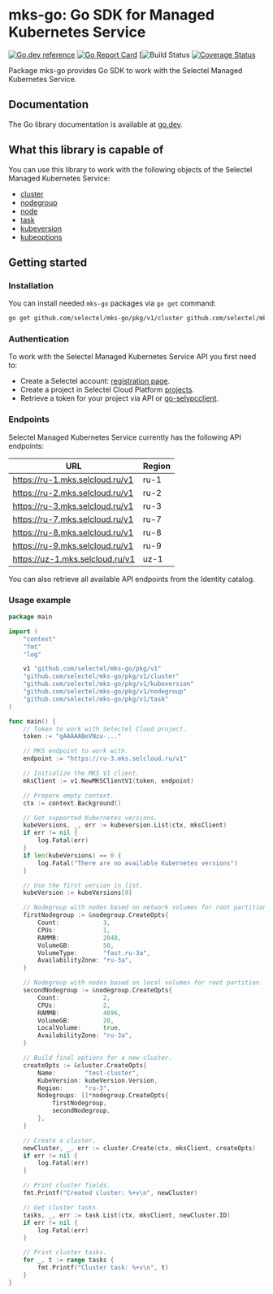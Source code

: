 # mks-go: Go SDK for Managed Kubernetes Service
[![Go.dev reference](https://img.shields.io/badge/go.dev-reference-007d9c?logo=go&logoColor=white&style=flat-square)](https://pkg.go.dev/github.com/selectel/mks-go/)
[![Go Report Card](https://goreportcard.com/badge/github.com/selectel/mks-go)](https://goreportcard.com/report/github.com/selectel/mks-go)
[![Build Status]((https://github.com/selectel/mks-go/actions/workflows/unit-tests.yml/badge.svg))
[![Coverage Status](https://coveralls.io/repos/github/selectel/mks-go/badge.svg?branch=master)](https://coveralls.io/github/selectel/mks-go?branch=master)

Package mks-go provides Go SDK to work with the Selectel Managed Kubernetes Service.

## Documentation

The Go library documentation is available at [go.dev](https://pkg.go.dev/github.com/selectel/mks-go/).

## What this library is capable of

You can use this library to work with the following objects of the Selectel Managed Kubernetes Service:

* [cluster](https://pkg.go.dev/github.com/selectel/mks-go/pkg/v1/cluster)
* [nodegroup](https://pkg.go.dev/github.com/selectel/mks-go/pkg/v1/nodegroup)
* [node](https://pkg.go.dev/github.com/selectel/mks-go/pkg/v1/node)
* [task](https://pkg.go.dev/github.com/selectel/mks-go/pkg/v1/task)
* [kubeversion](https://pkg.go.dev/github.com/selectel/mks-go/pkg/v1/kubeversion)
* [kubeoptions](https://pkg.go.dev/github.com/selectel/mks-go/pkg/v1/kubeoptions)

## Getting started

### Installation

You can install needed `mks-go` packages via `go get` command:

```bash
go get github.com/selectel/mks-go/pkg/v1/cluster github.com/selectel/mks-go/pkg/v1/task
```

### Authentication

To work with the Selectel Managed Kubernetes Service API you first need to:

* Create a Selectel account: [registration page](https://my.selectel.ru/registration).
* Create a project in Selectel Cloud Platform [projects](https://my.selectel.ru/vpc/projects).
* Retrieve a token for your project via API or [go-selvpcclient](https://github.com/selectel/go-selvpcclient).

### Endpoints

Selectel Managed Kubernetes Service currently has the following API endpoints:

| URL                             | Region |
|---------------------------------|--------|
| https://ru-1.mks.selcloud.ru/v1 | ru-1   |
| https://ru-2.mks.selcloud.ru/v1 | ru-2   |
| https://ru-3.mks.selcloud.ru/v1 | ru-3   |
| https://ru-7.mks.selcloud.ru/v1 | ru-7   |
| https://ru-8.mks.selcloud.ru/v1 | ru-8   |
| https://ru-9.mks.selcloud.ru/v1 | ru-9   |
| https://uz-1.mks.selcloud.ru/v1 | uz-1   |

You can also retrieve all available API endpoints from the Identity catalog.

### Usage example

```go
package main

import (
	"context"
	"fmt"
	"log"

	v1 "github.com/selectel/mks-go/pkg/v1"
	"github.com/selectel/mks-go/pkg/v1/cluster"
	"github.com/selectel/mks-go/pkg/v1/kubeversion"
	"github.com/selectel/mks-go/pkg/v1/nodegroup"
	"github.com/selectel/mks-go/pkg/v1/task"
)

func main() {
	// Token to work with Selectel Cloud project.
	token := "gAAAAABeVNzu-..."

	// MKS endpoint to work with.
	endpoint := "https://ru-3.mks.selcloud.ru/v1"

	// Initialize the MKS V1 client.
	mksClient := v1.NewMKSClientV1(token, endpoint)

	// Prepare empty context.
	ctx := context.Background()

	// Get supported Kubernetes versions.
	kubeVersions, _, err := kubeversion.List(ctx, mksClient)
	if err != nil {
		log.Fatal(err)
	}
	if len(kubeVersions) == 0 {
		log.Fatal("There are no available Kubernetes versions")
	}

	// Use the first version in list.
	kubeVersion := kubeVersions[0]

	// Nodegroup with nodes based on network volumes for root partition.
	firstNodegroup := &nodegroup.CreateOpts{
		Count:            3,
		CPUs:             1,
		RAMMB:            2048,
		VolumeGB:         50,
		VolumeType:       "fast.ru-3a",
		AvailabilityZone: "ru-3a",
	}

	// Nodegroup with nodes based on local volumes for root partition.
	secondNodegroup := &nodegroup.CreateOpts{
		Count:            2,
		CPUs:             2,
		RAMMB:            4096,
		VolumeGB:         20,
		LocalVolume:      true,
		AvailabilityZone: "ru-3a",
	}

	// Build final options for a new cluster.
	createOpts := &cluster.CreateOpts{
		Name:        "test-cluster",
		KubeVersion: kubeVersion.Version,
		Region:      "ru-3",
		Nodegroups: []*nodegroup.CreateOpts{
			firstNodegroup,
			secondNodegroup,
		},
	}

	// Create a cluster.
	newCluster, _, err := cluster.Create(ctx, mksClient, createOpts)
	if err != nil {
		log.Fatal(err)
	}

	// Print cluster fields.
	fmt.Printf("Created cluster: %+v\n", newCluster)

	// Get cluster tasks.
	tasks, _, err := task.List(ctx, mksClient, newCluster.ID)
	if err != nil {
		log.Fatal(err)
	}

	// Print cluster tasks.
	for _, t := range tasks {
		fmt.Printf("Cluster task: %+v\n", t)
	}
}
```

